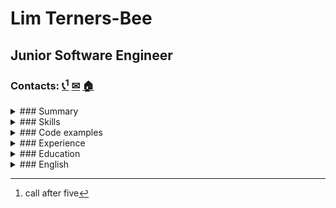 # Lim Terners-Bee

## Junior Software Engineer

### Contacts: [📞](tel:+12137483647)[^1] [✉︎](mailto:limtb@cern.ch) [🏠](https://maps.app.goo.gl/MtVrDK2bUQJe9XAF6)

<details>
  <summary>### Summary</summary>
- **goal:** create internet
- **wishes:**  connectivity with no strings attached
- **important for me:** advance the ==Web== to empower humanity
</details>

<details>
  <summary>### Skills</summary>
- Objective-C
- Computer network
</details>

<details>
  <summary>### Code examples</summary>
```js
(function repeat() {
    eat()
    sleep()
    code()
    repeat()
})()
```
</details>

<details>
  <summary>### Experience</summary>
- Nexus development
- W3C httpd development
- Curl development participation
</details>

<details>
  <summary>### Education</summary>
- The Queen's College
</details>

<details>
  <summary>### English</summary>
- native
</details>

[^1]: call after five
